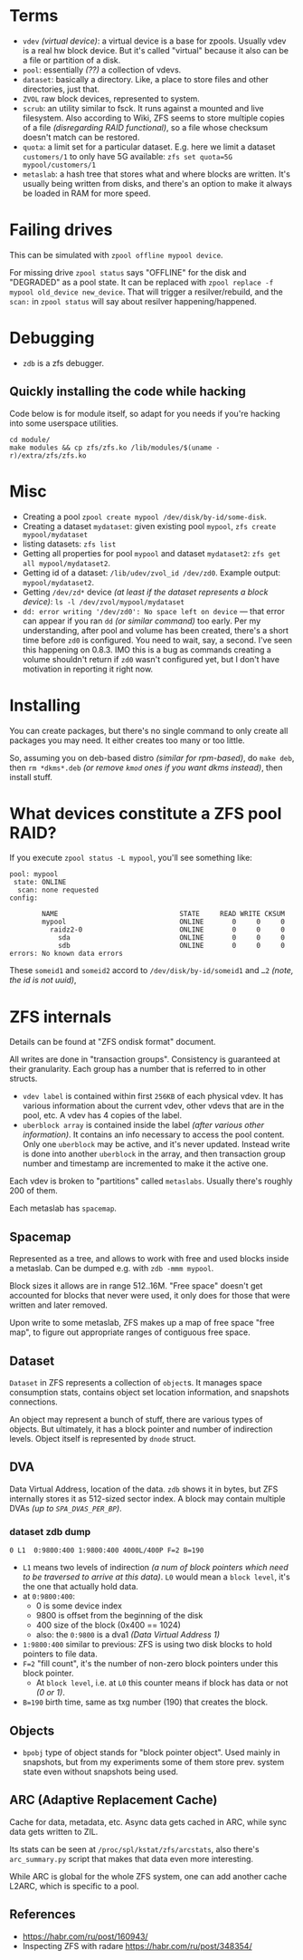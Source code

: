 # Terms

* `vdev` *(virtual device)*: a virtual device is a base for zpools. Usually vdev is a real hw block device. But it's called "virtual" because it also can be a file or partition of a disk.
* `pool`: essentially *(??)* a collection of vdevs.
* `dataset`: basically a directory. Like, a place to store files and other directories, just that.
* `ZVOL` raw block devices, represented to system.
* `scrub`: an utility similar to fsck. It runs against a mounted and live filesystem. Also according to Wiki, ZFS seems to store multiple copies of a file *(disregarding RAID functional)*, so a file whose checksum doesn't match can be restored.
* `quota`: a limit set for a particular dataset. E.g. here we limit a dataset `customers/1` to only have 5G available: `zfs set quota=5G mypool/customers/1`
* `metaslab`: a hash tree that stores what and where blocks are written. It's usually being written from disks, and there's an option to make it always be loaded in RAM for more speed.

# Failing drives

This can be simulated with `zpool offline mypool device`.

For missing drive `zpool status` says "OFFLINE" for the disk and "DEGRADED" as a pool state. It can be replaced with `zpool replace -f mypool old_device new_device`. That will trigger a resilver/rebuild, and the `scan:` in `zpool status` will say about resilver happening/happened.

# Debugging

* `zdb` is a zfs debugger.

## Quickly installing the code while hacking

Code below is for module itself, so adapt for you needs if you're hacking into some userspace utilities.

```
cd module/
make modules && cp zfs/zfs.ko /lib/modules/$(uname -r)/extra/zfs/zfs.ko
```

# Misc

* Creating a pool `zpool create mypool /dev/disk/by-id/some-disk`.
* Creating a dataset `mydataset`: given existing pool `mypool`, `zfs create mypool/mydataset`
* listing datasets: `zfs list`
* Getting all properties for pool `mypool` and dataset `mydataset2`: `zfs get all mypool/mydataset2`.
* Getting id of a dataset: `/lib/udev/zvol_id /dev/zd0`. Example output: `mypool/mydataset2`.
* Getting `/dev/zd*` device *(at least if the dataset represents a block device)*: `ls -l /dev/zvol/mypool/mydataset`
* `dd: error writing '/dev/zd0': No space left on device` — that error can appear if you ran `dd` *(or similar command)* too early. Per my understanding, after pool and volume has been created, there's a short time before `zd0` is configured. You need to wait, say, a second. I've seen this happening on 0.8.3. IMO this is a bug as commands creating a volume shouldn't return if `zd0` wasn't configured yet, but I don't have motivation in reporting it right now.

# Installing

You can create packages, but there's no single command to only create all packages you may need. It either creates too many or too little.

So, assuming you on deb-based distro *(similar for rpm-based)*, do `make deb`, then `rm *dkms*.deb` *(or remove `kmod` ones if you want dkms instead)*, then install stuff.

# What devices constitute a ZFS pool RAID?

If you execute `zpool status -L mypool`, you'll see something like:

```
pool: mypool
 state: ONLINE
  scan: none requested
config:

        NAME                              STATE     READ WRITE CKSUM
        mypool                            ONLINE       0     0     0
          raidz2-0                        ONLINE       0     0     0
            sda                           ONLINE       0     0     0
            sdb                           ONLINE       0     0     0
errors: No known data errors
```

These `someid1` and `someid2` accord to `/dev/disk/by-id/someid1` and `…2` *(note, the id is not uuid)*,

# ZFS internals

Details can be found at "ZFS ondisk format" document.

All writes are done in "transaction groups". Consistency is guaranteed at their granularity. Each group has a number that is referred to in other structs.

* `vdev label` is contained within first `256KB` of each physical vdev. It has various information about the current vdev, other vdevs that are in the pool, etc. A vdev has 4 copies of the label.
* `uberblock array` is contained inside the label *(after various other information)*. It contains an info necessary to access the pool content.
    Only one `uberblock` may be active, and it's never updated. Instead write is done into another `uberblock` in the array, and then transaction group number and timestamp are incremented to make it the active one.

Each vdev is broken to "partitions" called `metaslabs`. Usually there's roughly 200 of them.

Each metaslab has `spacemap`.

## Spacemap

Represented as a tree, and allows to work with free and used blocks inside a metaslab. Can be dumped e.g. with `zdb -mmm mypool`.

Block sizes it allows are in range 512..16М. "Free space" doesn't get accounted for blocks that never were used, it only does for those that were written and later removed.

Upon write to some metaslab, ZFS makes up a map of free space "free map", to figure out appropriate ranges of contiguous free space.

## Dataset

`Dataset` in ZFS represents a collection of `object`s. It manages space consumption stats, contains object set location information, and snapshots connections.

An object may represent a bunch of stuff, there are various types of objects. But ultimately, it has a block pointer and number of indirection levels. Object itself is represented by `dnode` struct.

## DVA

Data Virtual Address, location of the data. `zdb` shows it in bytes, but ZFS internally stores it as 512-sized sector index. A block may contain multiple DVAs *(up to `SPA_DVAS_PER_BP`)*.

### dataset zdb dump

```
0 L1  0:9800:400 1:9800:400 4000L/400P F=2 B=190
```

 * `L1` means two levels of indirection *(a num of block pointers which need to be traversed to arrive at this data)*. `L0` would mean a `block level`, it's the one that actually hold data.
 * at `0:9800:400`:
   * 0 is some device index
   * 9800 is offset from the beginning of the disk
   * 400 size of the block (0x400 == 1024)
   * also: the `0:9800` is a dva1 *(Data Virtual Address 1)*
 * `1:9800:400` similar to previous: ZFS is using two disk blocks to hold pointers to file data.
 * `F=2` "fill count", it's the number of non-zero block pointers under this block pointer.
   * At `block level`, i.e. at `L0` this counter means if block has data or not *(0 or 1)*.
 * `B=190` birth time, same as txg number (190) that creates the block.

## Objects

* `bpobj` type of object stands for "block pointer object". Used mainly in snapshots, but from my experiments some of them store prev. system state even without snapshots being used.

## ARC (Adaptive Replacement Cache)

Cache for data, metadata, etc. Async data gets cached in ARC, while sync data gets written to ZIL.

Its stats can be seen at `/proc/spl/kstat/zfs/arcstats`, also there's `arc_summary.py` script that makes that data even more interesting.

While ARC is global for the whole ZFS system, one can add another cache L2ARC, which is specific to a pool.

## References

* https://habr.com/ru/post/160943/
* Inspecting ZFS with radare https://habr.com/ru/post/348354/
